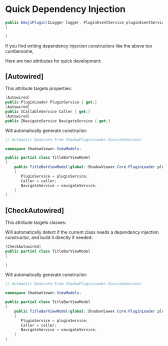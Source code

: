 # Quick Dependency Injection

```csharp
public EmojiPlugin(ILogger logger, PluginEventService pluginEventService) : base(logger, pluginEventService)
{

}
```

If you find writing dependency injection constructors like the above too cumbersome,

Here are two attributes for quick development:

## [Autowired]

This attribute targets properties:

```csharp
[Autowired]
public PluginLoader PluginService { get;}
[Autowired]
public ICallableService Caller { get;}
[Autowired]
public INavigateService NavigateService { get;}
```

Will automatically generate constructor:
```csharp
// Automatic Generate From ShadowPluginLoader.SourceGenerator

namespace ShadowViewer.ViewModels;

public partial class TitleBarViewModel
{
    public TitleBarViewModel(global::ShadowViewer.Core.PluginLoader pluginService, global::ShadowViewer.Core.Services.ICallableService caller, global::ShadowViewer.Core.Services.INavigateService navigateService)
    {
       PluginService = pluginService;
       Caller = caller;
       NavigateService = navigateService;
    }
}
```

## [CheckAutowired]

This attribute targets classes:

Will automatically detect if the current class needs a dependency injection constructor, and build it directly if needed:
```csharp
[CheckAutowired]
public partial class TitleBarViewModel
{
    
}
```

Will automatically generate constructor:
```csharp
// Automatic Generate From ShadowPluginLoader.SourceGenerator

namespace ShadowViewer.ViewModels;

public partial class TitleBarViewModel
{
    public TitleBarViewModel(global::ShadowViewer.Core.PluginLoader pluginService, global::ShadowViewer.Core.Services.ICallableService caller, global::ShadowViewer.Core.Services.INavigateService navigateService)
    {
       PluginService = pluginService;
       Caller = caller;
       NavigateService = navigateService;
    }
}
```
